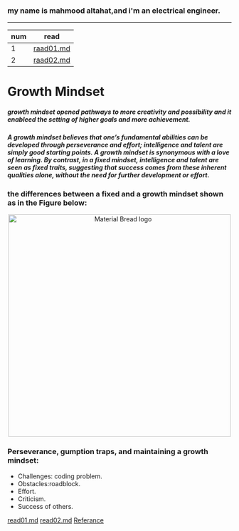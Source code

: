 ### my name is mahmood altahat,and i'm an electrical engineer.
********************
|num|read|
|---|----|
|1|[raad01.md](raad01.md)|
|2|[raad02.md](raad02.md)|


# **Growth Mindset**


##### growth mindset opened pathways to more creativity and possibility and it enableed the setting of higher goals and more achievement.


##### A growth mindset believes that one’s fundamental abilities can be developed through perseverance and effort; intelligence and talent are simply good starting points. A growth mindset is synonymous with a love of learning. By contrast, in a fixed mindset, intelligence and talent are seen as fixed traits, suggesting that success comes from these inherent qualities alone, without the need for further development or effort.


### the differences between a fixed and a growth mindset shown as in the Figure below:

<p align="center">
  <img width="500" src="https://user-images.githubusercontent.com/20397209/114374291-272e3b00-9b8c-11eb-97b0-188d31d019b5.png" alt="Material Bread logo">
</p>

### Perseverance, gumption traps, and maintaining a growth mindset:

* Challenges: coding problem. 
* Obstacles:roadblock.
* Effort.
* Criticism.
* Success of others.

[read01.md](read01.md)
[read02.md](read02.md)
[Referance](https://www.atlassian.com/blog/inside-atlassian/growth-mindset)

